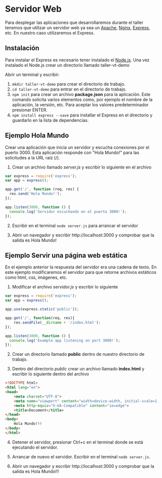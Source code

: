 # Servidor Web

Para desplegar las aplicaciones que desarrollaremos durante el taller tenemos que utilizar un servidor web ya sea un [Apache](https://httpd.apache.org/), [Nginx](https://nginx.org/), [Express](http://expressjs.com/es/), etc. En nuestro caso utilizaremos el Express.

## Instalación

Para instalar el Express es necesario tener instalado el [Node.js](https://nodejs.org/es/). Una vez instalado el Node.js crear un directorio llamado taller-vt-demo

Abrir un terminal y escribir:

1. `mkdir taller-vt-demo` para crear el directorio de trabajo.
2. `cd taller-vt-demo` para entrar en el directorio de trabajo.
3. `npm init` para crear un archivo **package.json** para la aplicación. Este comando solicita varios elementos como, por ejemplo el nombre de la aplicación, la versión, etc. Para aceptar los valores predeterminador presionar ENTER. 
4. `npm install express --save` para installar el Express en el directorio y guardarlo en la lista de dependencias.

## Ejemplo Hola Mundo

Crear una aplicación que inicia un servidor y escucha conexiones por el puerto 3000. Esta aplicación responde con "Hola Mundo!" para las solicitudes a la URL raíz (/).  

1. Crear un archivo llamado *server.js* y escribir lo siguiente en el archivo

```js
var express = require('express');
var app = express();

app.get('/', function (req, res) {
  res.send('Hola Mundo!');
});

app.listen(3000, function () {
  console.log('Servidor escuchando en el puerto 3000!');
});
```
2. Escribir en el terminal `node server.js` para arrancar el servidor

3. Abrir un navegador y escribir http://localhost:3000 y comprobar que la salida es Hola Mundo!

## Ejemplo Servir una página web estática

En el ejemplo anterior la respuesta del servidor era una cadena de texto. En este ejemplo modificaremos el servidor para que retorne archivos estáticos como html, css, imágenes, etc. 

1. Modificar el archivo *servidor.js* y escribir lo siguiente

```js
var express = require('express');
var app = express();

app.use(express.static('public'));

app.get('/', function(req, res){
    res.sendFile(__dirname + '/index.html');
});

app.listen(3000, function () {
  console.log('Example app listening on port 3000!');
});
```
2. Crear un directorio llamado **public** dentro de nuestro directorio de trabajo.

3. Dentro del directorio *public* crear un archivo llamado **index.html** y escribir lo siguiente dentro del archivo

```html
<!DOCTYPE html>
<html lang="en">
<head>
    <meta charset="UTF-8">
    <meta name="viewport" content="width=device-width, initial-scale=1.0">
    <meta http-equiv="X-UA-Compatible" content="ie=edge">
    <title>Document</title>
</head>
<body>
    Hola Mundo!!!
</body>
</html>
```

4. Detener el servidor, presionar Ctrl+c en el terminal donde se está ejecutando el servidor.

5. Arrancar de nuevo el servidor. Escribir en el terminal `node server.js`.

6. Abrir un navegador y escribir http://localhost:3000 y comprobar que la salida es Hola Mundo!!!
